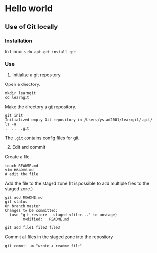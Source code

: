# Hello world

## Use of Git locally

### Installation

In Linux: `sudo apt-get install git`

### Use

1. Initialize a git repository

Open a directory.
```
mkdir learngit
cd learngit
```

Make the directory a git repository.

```
git init
Initialized empty Git repository in /Users/ysiad2001/learngit/.git/
ls -a
.  ..  .git
```

The `.git` contains config files for git.

2. Edit and commit

Create a file.

```
touch README.md
vim README.md
# edit the file
```
Add the file to the staged zone (It is possible to add multiple files to the staged zone.)

```
git add README.md
git status
On branch master
Changes to be committed:
  (use "git restore --staged <file>..." to unstage)
        modified:   README.md

git add file1 file2 file3

```

Commit all files in the staged zone into the repository

```
git commit -m "wrote a readme file"
```
